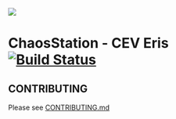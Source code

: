 ![](http://www.eclipse-station.space/AEIOU_logo.png)
# ChaosStation - CEV Eris [![Build Status](https://travis-ci.org/Eclipse-Station/NEV-Northern-Light.svg?branch=master)](https://travis-ci.org/Eclipse-Station/NEV-Northern-Light)


## CONTRIBUTING

Please see [CONTRIBUTING.md](CONTRIBUTING.md)
